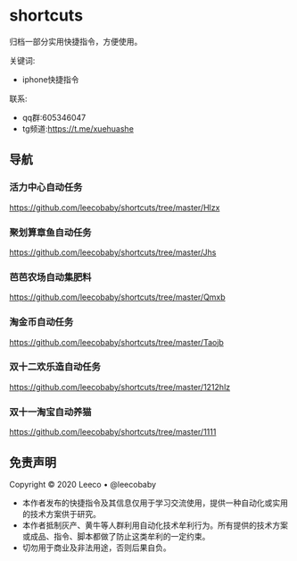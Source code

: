 # shortcuts
归档一部分实用快捷指令，方便使用。

关键词:
- iphone快捷指令

联系:
- qq群:605346047
- tg频道:https://t.me/xuehuashe


## 导航

### 活力中心自动任务
https://github.com/leecobaby/shortcuts/tree/master/Hlzx

### 聚划算章鱼自动任务
https://github.com/leecobaby/shortcuts/tree/master/Jhs

### 芭芭农场自动集肥料
https://github.com/leecobaby/shortcuts/tree/master/Qmxb

### 淘金币自动任务
https://github.com/leecobaby/shortcuts/tree/master/Taojb

### 双十二欢乐造自动任务
https://github.com/leecobaby/shortcuts/tree/master/1212hlz

### 双十一淘宝自动养猫
https://github.com/leecobaby/shortcuts/tree/master/1111

## 免责声明
Copyright © 2020 Leeco • @leecobaby
- 本作者发布的快捷指令及其信息仅用于学习交流使用，提供一种自动化或实用的技术方案供于研究。
- 本作者抵制灰产、黄牛等人群利用自动化技术牟利行为。所有提供的技术方案或成品、指令、脚本都做了防止这类牟利的一定约束。
- 切勿用于商业及非法用途，否则后果自负。
